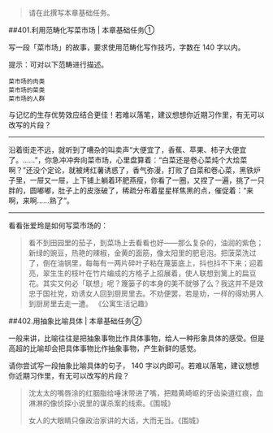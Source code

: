 >请在此撰写本章基础任务。


##401.利用范畴化写菜市场 | 本章基础任务①

写一段「菜市场」的故事，要求使用范畴化写作技巧，字数在 140 字以内。

提示：可对以下范畴进行描述。

    菜市场的肉类
    菜市场的菜类
    菜市场的人群

与记忆的生存优势效应结合更佳！若难以落笔，建议想想你近期习作里，有无可以改写的片段？

----------
沿着街走不远，就听到了嘈杂的叫卖声“大便宜了，香蕉、苹果、柿子大便宜了。……”，你急冲冲奔向菜市场，心里盘算着：“白菜还是卷心菜炖个大烩菜啊？”还没个定论，就被烤红薯诱惑了，香气弥漫，打败了白菜和卷心菜，黑铁炉子里，一屉又一屉，上下铺上躺着环肥燕瘦，你看了一圈，又捏了一遍，挑了一只胖的，圆嘟嘟，肚子上的皮涨破了，稀疏分布着星星样焦黑的点，催促着：“来啊，来啊……熟了”。

----------
看看张爱玲是如何写菜市场的：

>看不到田园里的茄子，到菜场上去看看也好——那么复杂的，油润的紫色；新绿的豌豆，热艳的辣椒，金黄的面筋，像太阳里的肥皂泡。把菠菜洗过了，倒在油锅里，每每有一两片碎叶子粘在蔑篓底上，抖也抖不下来；迎着亮，翠生生的枝叶在竹片编成的方格子上招展着，使人联想到篱上的扁豆花。其实又何必「联想」呢？篾篓子的本身的美不就够了么？我这并不是效忠于国社党，劝诱女人回到厨房里去。不劝便罢，若是劝，一样的得劝男人到厨房里去走一遭。 《公寓生活记趣》

##402.用抽象比喻具体 | 本章基础任务②

一般来讲，比喻往往是把抽象事物比作具体事物，给人一种形象具体的感受。但是高超的比喻却会把具体事物比作抽象事物，产生新鲜的感觉。

请你尝试写一段抽象比喻具体的句子， 140 字以内即可。若难以落笔，建议想想你近期习作里，有无可以改写的片段？

>沈太太的嘴唇涂的红胭脂给唾沫带进了嘴，把黯黄崎岖的牙齿染道红痕，血淋淋的像侦探小说里的谋杀案的线索。《围城》
>
>女人的大眼睛只像政治家讲的大话，大而无当。《围城》
